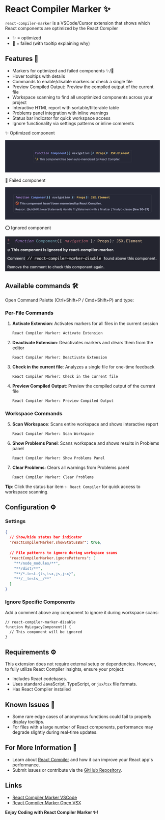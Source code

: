# React Compiler Marker ✨

`react-compiler-marker` is a VSCode/Cursor extension that shows which React components are optimized by the React Compiler
- ✨ = optimized
- 🚫 = failed (with tooltip explaining why)

## Features 🌟

- Markers for optimized and failed components ✨/🚫
- Hover tooltips with details
- Commands to enable/disable markers or check a single file
- Preview Compiled Output: Preview the compiled output of the current file
- Workspace scanning to find all unoptimized components across your project
- Interactive HTML report with sortable/filterable table
- Problems panel integration with inline warnings
- Status bar indicator for quick workspace access
- Ignore functionality via settings patterns or inline comments

✨ Optimized component

![Optimized Marker Screenshot](images/optimized-marker.png)

🚫 Failed component

![Failed Marker Screenshot](images/failed-marker.png)

⭕ Ignored component

![Ignored Marker Screenshot](images/ignored-marker.png)

## Available commands 🛠️

Open Command Palette (Ctrl+Shift+P / Cmd+Shift+P) and type:

### Per-File Commands
1. **Activate Extension**: Activates markers for all files in the current session
   ```bash
   React Compiler Marker: Activate Extension
   ```
2. **Deactivate Extension**: Deactivates markers and clears them from the editor
   ```bash
   React Compiler Marker: Deactivate Extension
   ```
3. **Check in the current file**: Analyzes a single file for one-time feedback
   ```bash
   React Compiler Marker: Check in the current file
   ```
4. **Preview Compiled Output**: Preview the compiled output of the current file
   ```bash
   React Compiler Marker: Preview Compiled Output
   ```

### Workspace Commands
5. **Scan Workspace**: Scans entire workspace and shows interactive report
   ```bash
   React Compiler Marker: Scan Workspace
   ```
6. **Show Problems Panel**: Scans workspace and shows results in Problems panel
   ```bash
   React Compiler Marker: Show Problems Panel
   ```
7. **Clear Problems**: Clears all warnings from Problems panel
   ```bash
   React Compiler Marker: Clear Problems
   ```

**Tip**: Click the status bar item `✨ React Compiler` for quick access to workspace scanning.

## Configuration ⚙️

### Settings

```json
{
  // Show/hide status bar indicator
  "reactCompilerMarker.showStatusBar": true,

  // File patterns to ignore during workspace scans
  "reactCompilerMarker.ignorePatterns": [
    "**/node_modules/**",
    "**/dist/**",
    "**/*.test.{ts,tsx,js,jsx}",
    "**/__tests__/**"
  ]
}
```

### Ignore Specific Components

Add a comment above any component to ignore it during workspace scans:

```tsx
// react-compiler-marker-disable
function MyLegacyComponent() {
  // This component will be ignored
}
```

## Requirements ⚙️

This extension does not require external setup or dependencies. However, to fully utilize React Compiler insights, ensure your project:
- Includes React codebases.
- Uses standard JavaScript, TypeScript, or `jsx`/`tsx` file formats.
- Has React Compiler installed

## Known Issues 🐛

- Some rare edge cases of anonymous functions could fail to properly display tooltips.
- For files with a large number of React components, performance may degrade slightly during real-time updates.

## For More Information 🤝

- Learn about [React Compiler](https://react.dev/learn/react-compiler) and how it can improve your React app's performance.
- Submit issues or contribute via the [GitHub Repository](https://github.com/blazejkustra/react-compiler-marker).

## Links

- [React Compiler Marker VSCode](https://marketplace.visualstudio.com/items?itemName=blazejkustra.react-compiler-marker)
- [React Compiler Marker Open VSX](https://open-vsx.org/extension/blazejkustra/react-compiler-marker)

**Enjoy Coding with React Compiler Marker ✨!**
